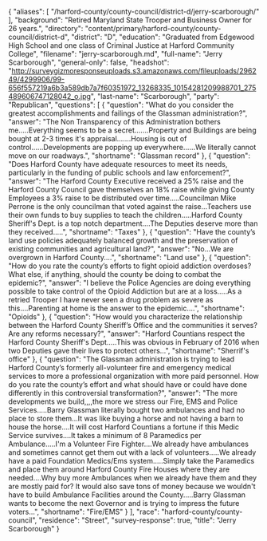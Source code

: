 {
  "aliases": [
    "/harford-county/county-council/district-d/jerry-scarborough/"
  ],
  "background": "Retired Maryland State Trooper and Business Owner for 26 years.",
  "directory": "content/primary/harford-county/county-council/district-d",
  "district": "D",
  "education": "Graduated from Edgewood High School and one class of Criminal Justice at Harford Community College",
  "filename": "jerry-scarborough.md",
  "full-name": "Jerry Scarborough",
  "general-only": false,
  "headshot": "http://surveygizmoresponseuploads.s3.amazonaws.com/fileuploads/296249/4299906/99-656f557219a6b3a589db7a7f60351972_13268335_10154281209988701_275489606747128042_o.jpg",
  "last-name": "Scarborough",
  "party": "Republican",
  "questions": [
    {
      "question": "What do you consider the greatest accomplishments and failings of the Glassman administration?",
      "answer": "The Non Transparency of this Administration bothers me.....Everything seems to be a secret.......Property and Buildings are being bought at 2-3 times it's appraisal.......Housing is out of control......Developments are popping up everywhere......We literally cannot move on our roadways.",
      "shortname": "Glassman record"
    },
    {
      "question": "Does Harford County have adequate resources to meet its needs, particularly in the funding of public schools and law enforcement?",
      "answer": "The Harford County Executive received a 25% raise and the Harford County Council gave themselves an 18% raise while giving County Employees a 3% raise to be distributed over time.....Councilman Mike Perrone is the only councilman that voted against the raise...Teachers use their own funds to buy supplies to teach the children.....Harford County Sheriff's Dept. is a top notch department....The Deputies deserve more than they received.....",
      "shortname": "Taxes"
    },
    {
      "question": "Have the county’s land use policies adequately balanced growth and the preservation of existing communities and agricultural land?",
      "answer": "No...We are overgrown in Harford County....",
      "shortname": "Land use"
    },
    {
      "question": "How do you rate the county’s efforts to fight opioid addiction overdoses? What else, if anything, should the county be doing to combat the epidemic?",
      "answer": "I believe the Police Agencies are doing everything possible to take control of the Opioid Addiction but are at a loss.....As a retried Trooper I have never seen a drug problem as severe as this....Parenting at home is the answer to the epidemic....",
      "shortname": "Opioids"
    },
    {
      "question": "How would you characterize the relationship between the Harford County Sheriff’s Office and the communities it serves? Are any reforms necessary?",
      "answer": "Harford Countians respect the Harford County Sheriff's Dept.....This was obvious in February of 2016 when two Deputies gave their lives to protect others...",
      "shortname": "Sherrif's office"
    },
    {
      "question": "The Glassman administration is trying to lead Harford County’s formerly all-volunteer fire and emergency medical services to more a professional organization with more paid personnel. How do you rate the county’s effort and what should have or could have done differently in this controversial transformation?",
      "answer": "The more developments we build,,,,the more we stress our Fire, EMS and Police Services.....Barry Glassman literally bought two ambulances and had no place to store them...It was like buying a horse and not having a barn to house the horse....It will cost Harford Countians a fortune if this Medic Service survives....It takes a minimum of 8 Paramedics per Ambulance.....I'm a Volunteer Fire Fighter....We already have ambulances and sometimes cannot get them out with a lack of volunteers.....We already have a paid Foundation Medics/Ems system.....Simply take the Paramedics and place them around Harford County Fire Houses where they are needed....Why buy more Ambulances when we already have them and they are mostly paid for?  It would also save tons of money because we wouldn't have to build Ambulance Facilities around the County.....Barry Glassman wants to become the next Governor and is trying to impress the future voters...",
      "shortname": "Fire/EMS"
    }
  ],
  "race": "harford-county/county-council",
  "residence": "Street",
  "survey-response": true,
  "title": "Jerry Scarborough"
}

